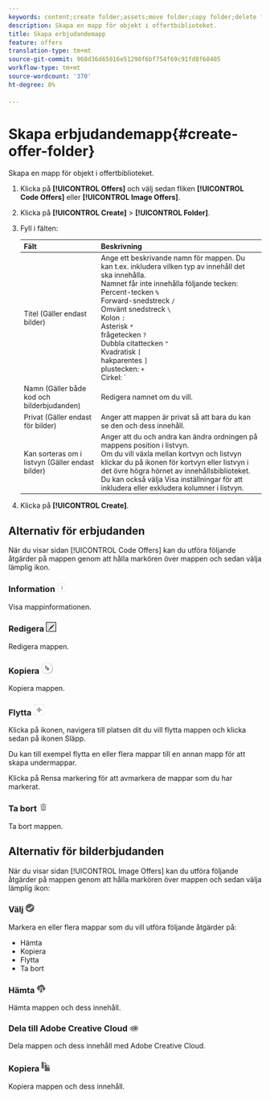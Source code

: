 ```yaml
---
keywords: content;create folder;assets;move folder;copy folder;delete folder;download folder;folder
description: Skapa en mapp för objekt i offertbiblioteket.
title: Skapa erbjudandemapp
feature: offers
translation-type: tm+mt
source-git-commit: 968d36d65016e51290f6bf754f69c91fd8f68405
workflow-type: tm+mt
source-wordcount: '370'
ht-degree: 0%

---
```



# Skapa erbjudandemapp{#create-offer-folder}

Skapa en mapp för objekt i offertbiblioteket.

1. Klicka på **[!UICONTROL Offers]** och välj sedan fliken **[!UICONTROL Code Offers]** eller **[!UICONTROL Image Offers]**.
1. Klicka på **[!UICONTROL Create]** > **[!UICONTROL Folder]**.
1. Fyll i fälten:

   | Fält | Beskrivning |
   |--- |--- |
   | Titel (Gäller endast bilder) | Ange ett beskrivande namn för mappen. Du kan t.ex. inkludera vilken typ av innehåll det ska innehålla.<br>Namnet får inte innehålla följande tecken:<br>Percent-tecken  `%`<br>Forward-snedstreck  `/`<br>Omvänt snedstreck  `\`<br>Kolon  `:`<br>Asterisk  `*`<br>frågetecken  `?`<br>Dubbla citattecken  `"`<br>Kvadratisk  `[`<br>hakparentes  `]`<br>plustecken:  `+`<br>Cirkel:  `|`<br>Punkt:  `.`<br>Nummertecken:  `#`<br>Klammerparentes:  `{`<br>Klammerparenteser  `}`<br> `^`<br>Semikolon  `;`<br>Du kan använda ett bindestreck (  `- `) i stället för dessa tecken. |
   | Namn (Gäller både kod och bilderbjudanden) | Redigera namnet om du vill. |
   | Privat (Gäller endast för bilder) | Anger att mappen är privat så att bara du kan se den och dess innehåll. |
   | Kan sorteras om i listvyn (Gäller endast bilder) | Anger att du och andra kan ändra ordningen på mappens position i listvyn.<br>Om du vill växla mellan kortvyn och listvyn klickar du på ikonen för kortvyn eller listvyn i det övre högra hörnet av innehållsbiblioteket. Du kan också välja Visa inställningar för att inkludera eller exkludera kolumner i listvyn. |

1. Klicka på **[!UICONTROL Create]**.

## Alternativ för erbjudanden

När du visar sidan [!UICONTROL Code Offers] kan du utföra följande åtgärder på mappen genom att hålla markören över mappen och sedan välja lämplig ikon.

### Information ![](assets/icon_info.png)

Visa mappinformationen.

### Redigera ![](assets/icon_edit.png)

Redigera mappen.

### Kopiera ![](assets/icon_copy.png)

Kopiera mappen.

### Flytta ![](assets/icon_move_folder.png)

Klicka på ikonen, navigera till platsen dit du vill flytta mappen och klicka sedan på ikonen Släpp.

Du kan till exempel flytta en eller flera mappar till en annan mapp för att skapa undermappar.

Klicka på Rensa markering för att avmarkera de mappar som du har markerat.

### Ta bort ![](assets/icon_delete.png)

Ta bort mappen.

## Alternativ för bilderbjudanden

När du visar sidan [!UICONTROL Image Offers] kan du utföra följande åtgärder på mappen genom att hålla markören över mappen och sedan välja lämplig ikon:

### Välj ![](assets/icon_check.png)

Markera en eller flera mappar som du vill utföra följande åtgärder på:

* Hämta
* Kopiera
* Flytta
* Ta bort

### Hämta ![](assets/icon_download.png)

Hämta mappen och dess innehåll.

### Dela till Adobe Creative Cloud ![](assets/icon_creative_cloud.png)

Dela mappen och dess innehåll med Adobe Creative Cloud.

### Kopiera ![](assets/icon_copy_content.png)

Kopiera mappen och dess innehåll.